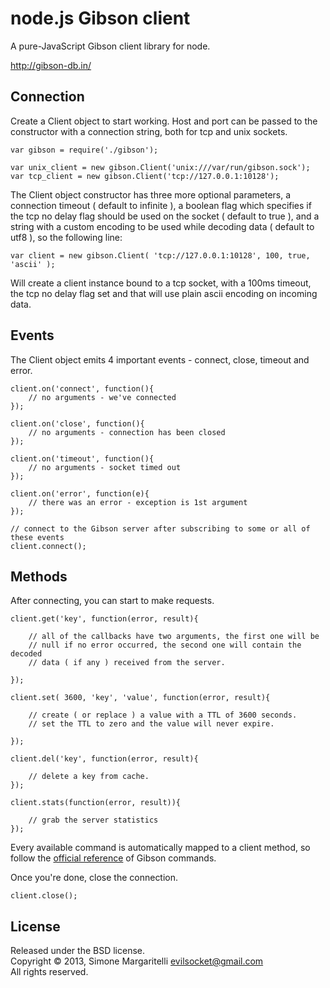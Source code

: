 node.js Gibson client
========================

A pure-JavaScript Gibson client library for node.

<http://gibson-db.in/>

Connection
----------

Create a Client object to start working.
Host and port can be passed to the constructor with a connection string, both for tcp and unix sockets.

	var gibson = require('./gibson');

	var unix_client = new gibson.Client('unix:///var/run/gibson.sock');
    var tcp_client = new gibson.Client('tcp://127.0.0.1:10128');

The Client object constructor has three more optional parameters, a connection timeout ( default to infinite ), a boolean flag
which specifies if the tcp no delay flag should be used on the socket ( default to true ), and a string with a custom encoding
to be used while decoding data ( default to utf8 ), so the following line:

    var client = new gibson.Client( 'tcp://127.0.0.1:10128', 100, true, 'ascii' );

Will create a client instance bound to a tcp socket, with a 100ms timeout, the tcp no delay flag set and that will use plain 
ascii encoding on incoming data.

Events
------

The Client object emits 4 important events - connect, close, timeout and error.

	client.on('connect', function(){
		// no arguments - we've connected
	});

	client.on('close', function(){
		// no arguments - connection has been closed
	});

	client.on('timeout', function(){
		// no arguments - socket timed out
	});

	client.on('error', function(e){
		// there was an error - exception is 1st argument
	});
	
	// connect to the Gibson server after subscribing to some or all of these events
	client.connect();

Methods
-------

After connecting, you can start to make requests.

	client.get('key', function(error, result){

		// all of the callbacks have two arguments, the first one will be
        // null if no error occurred, the second one will contain the decoded
        // data ( if any ) received from the server.

	});

	client.set( 3600, 'key', 'value', function(error, result){

		// create ( or replace ) a value with a TTL of 3600 seconds.
        // set the TTL to zero and the value will never expire.

	});

	client.del('key', function(error, result){

		// delete a key from cache.
	});

	client.stats(function(error, result)){

		// grab the server statistics
	});

Every available command is automatically mapped to a client method, so follow the 
[official reference](http://gibson-db.in/commands.php) of Gibson commands.

Once you're done, close the connection.

	client.close();

License
---

Released under the BSD license.  
Copyright &copy; 2013, Simone Margaritelli <evilsocket@gmail.com>  
All rights reserved.
